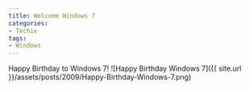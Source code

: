 ```yaml
---
title: Welcome Windows 7
categories:
- Techie
tags:
- Windows
---
```


Happy Birthday to Windows 7!
![Happy Birthday Windows 7]({{ site.url }}/assets/posts/2009/Happy-Birthday-Windows-7.png)
